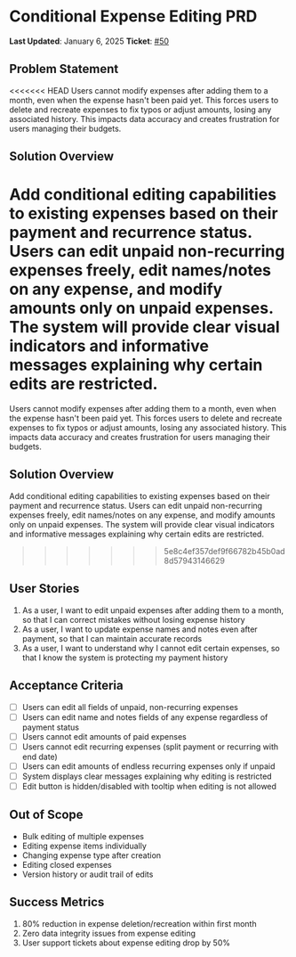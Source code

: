 # Conditional Expense Editing PRD

**Last Updated**: January 6, 2025
**Ticket**: [#50](https://github.com/MarcinOrlowski/python-pyggy-expense-tracker/issues/50)

## Problem Statement

<<<<<<< HEAD
Users cannot modify expenses after adding them to a month, even when the expense hasn't been paid
yet. This forces users to delete and recreate expenses to fix typos or adjust amounts, losing any
associated history. This impacts data accuracy and creates frustration for users managing their
budgets.

## Solution Overview

Add conditional editing capabilities to existing expenses based on their payment and recurrence
status. Users can edit unpaid non-recurring expenses freely, edit names/notes on any expense, and
modify amounts only on unpaid expenses. The system will provide clear visual indicators and
informative messages explaining why certain edits are restricted.
=======
Users cannot modify expenses after adding them to a month, even when the expense hasn't been paid yet. This forces users to delete and recreate expenses to fix typos or adjust amounts, losing any associated history. This impacts data accuracy and creates frustration for users managing their budgets.

## Solution Overview

Add conditional editing capabilities to existing expenses based on their payment and recurrence status. Users can edit unpaid non-recurring expenses freely, edit names/notes on any expense, and modify amounts only on unpaid expenses. The system will provide clear visual indicators and informative messages explaining why certain edits are restricted.
>>>>>>> 5e8c4ef357def9f66782b45b0ad8d57943146629

## User Stories

1. As a user, I want to edit unpaid expenses after adding them to a month, so that I can correct mistakes without losing expense history
2. As a user, I want to update expense names and notes even after payment, so that I can maintain accurate records
3. As a user, I want to understand why I cannot edit certain expenses, so that I know the system is protecting my payment history

## Acceptance Criteria

- [ ] Users can edit all fields of unpaid, non-recurring expenses
- [ ] Users can edit name and notes fields of any expense regardless of payment status
- [ ] Users cannot edit amounts of paid expenses
- [ ] Users cannot edit recurring expenses (split payment or recurring with end date)
- [ ] Users can edit amounts of endless recurring expenses only if unpaid
- [ ] System displays clear messages explaining why editing is restricted
- [ ] Edit button is hidden/disabled with tooltip when editing is not allowed

## Out of Scope

- Bulk editing of multiple expenses
- Editing expense items individually
- Changing expense type after creation
- Editing closed expenses
- Version history or audit trail of edits

## Success Metrics

1. 80% reduction in expense deletion/recreation within first month
2. Zero data integrity issues from expense editing
3. User support tickets about expense editing drop by 50%
